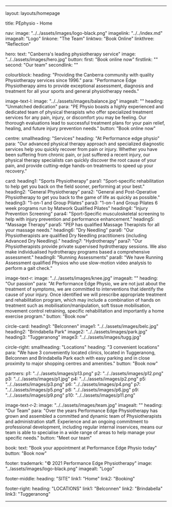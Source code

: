 ---

layout: layouts/homepage

title: PEphysio - Home

nav: 
    image: "../../assets/images/logo-black.png"
    imagelink: "../../index.md"
    imagealt: "Logo"
    linkone: "The Team"
    linktwo: "Book Online"
    linkthree: "Reflection"

hero:
    text: "Canberra's leading physiotherapy service"
    image: "../../assets/images/hero.jpg"
    button:
        first: "Book online now"
        firstlink: ""
        second: "Our team"
        secondlink: ""

colourblock:
    heading: "Providing the Canberra community with quality Physiotherapy services since 1996."
    para: "Performance Edge Physiotherapy aims to provide exceptional assessment, diagnosis and treatment for all your sports and general physiotherapy needs."

image-text-l:
    image: "../../assets/images/balance.jpg"
    imagealt: ""
    heading: "Unmatched dedication"
    para: "PE Physio boasts a highly experienced and dedicated team of physical therapists who offer specialized treatment services for any pain, injury, or discomfort you may be feeling. Our thorough evaluations lead to successful treatment plans for your pain relief, healing, and future injury prevention needs."
    button: "Book online now"

centre:
    smallheading: "Services"
    heading: "At Performance edge physio"
    para: "Our advanced physical therapy approach and specialized diagnostic services help you quickly recover from pain or injury. Whether you have been suffering from chronic pain, or just suffered a recent injury, our physical therapy specialists can quickly discover the root cause of your pain, and provide cutting-edge hands-on treatments to speed up your recovery."

card:
    heading1: "Sports Physiotherapy"
    para1: "Sport-specific rehabilitation to help get you back on the field sooner, performing at your best."
    heading2: "General Physiotherapy"
    para2: "General and Post-Operative Physiotherapy to get you back to the game of life as quickly as possible."
    heading3: "1-on-1 and Group Pilates"
    para3: "1-on-1 and Group Pilates
    6 week programs run by Matwork Qualified Pilates"
    heading4: "Injury Prevention Screening"
    para4: "Sport-Specific musculoskeletal screening to help with injury prevention and performance enhancement."
    heading5: "Massage Therapy"
    para5: "PEP has qualified Massage Therapists for all your massage needs."
    heading6: "Dry Needling"
    para6: "Our Physiotherapists are qualified Dry Needling practitioners (including Advanced Dry Needling)."
    heading7: "Hydrotherapy"
    para7: "Our Physiotherapists provide private supervised hydrotherapy sessions. We also make individualised hydrotherapy programs based a comprehensive assessment."
    heading8: "Running Assessments"
    para8: "We have Running Assessment qualified Physios who use slow-motion video analysis to perform a gait check."

image-text-r:
    image: "../../assets/images/knee.jpg"
    imagealt: ""
    heading: "Our passion"
    para: "At Performance Edge Physio, we are not just about the treatment of symptoms, we are committed to interventions that  identify the cause of your injury. Once  identified we will prescribe  appropriate treatment and rehabilitation program, which may include a combination of hands on treatment such as mobilisation/manipulation, soft tissue mobilisation, movement control retraining, specific rehabilitation and importantly a home exercise program."
    button: "Book now"

circle-card:
    heading1: "Belconnen"
    image1: "../../assets/images/belc.jpg"
    heading2: "Brindabella Park"
    image2: "../../assets/images/park.jpg"
    heading3: "Tuggeranong"
    image3: "../../assets/images/tugg.jpg"

circle-right:
    smallheading: "Locations"
    heading: "3 convenient locations"
    para: "We have 3 conveniently located clinics, located in Tuggeranong, Belconnen and Brindabella Park each with easy parking and in close proximity to major shopping centres and amenities."
    button: "Book now"

partners:
    p1: "../../assets/images/p13.png"
    p2: "../../assets/images/p12.png"
    p3: "../../assets/images/p1.jpg"
    p4: "../../assets/images/p2.png"
    p5: "../../assets/images/p3.png"
    p6: "../../assets/images/p4.png"
    p7: "../../assets/images/p5.png"
    p8: "../../assets/images/p6.jpg"
    p9: "../../assets/images/p9.png"
    p10: "../../assets/images/p11.png"

image-text-r-2:
    image: "../../assets/images/team.jpg"
    imagealt: ""
    heading: "Our Team"
    para: "Over the years Performance Edge Physiotherapy has grown and assembled a committed and dynamic team of Physiotherapists and administration staff. Experience and an ongoing commitment to professional development, including regular internal inservices, means our team is able to specialise in a wide range of areas to help manage your specific needs."
    button: "Meet our team"

book:
    text: "Book your appointment at Performance Edge Physio today"
    button: "Book now"

footer:
    trademark: "© 2021 Performance Edge Physiotherapy"
    image: "../assets/images/logo-black.png"
    imagealt: "Logo"

footer-middle:
    heading: "SITE"
    link1: "Home"
    link2: "Booking"

footer-right:
    heading: "LOCATIONS"
    link1: "Belconnen"
    link2: "Brindabella"
    link3: "Tuggeranong"

---